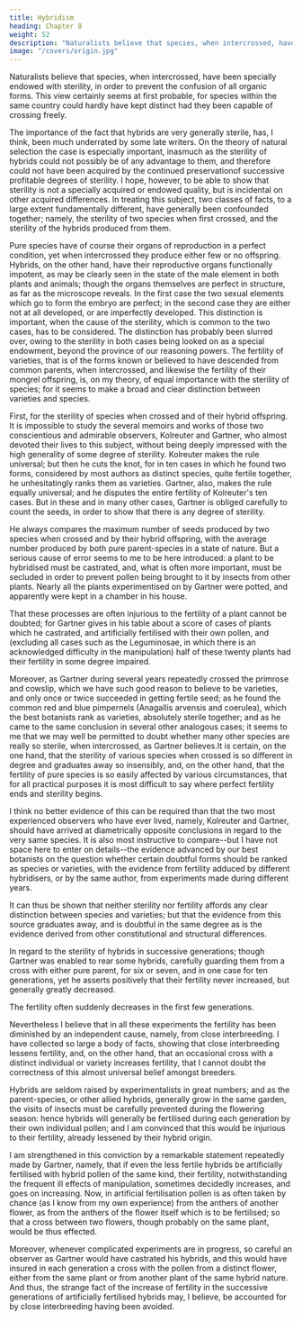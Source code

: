 ```yaml
---
title: Hybridism
heading: Chapter 8
weight: 52
description: "Naturalists believe that species, when intercrossed, have been specially endowed with sterility"
image: "/covers/origin.jpg"
---
```



<!-- Distinction between the sterility of first crosses and of hybrids -- Sterility various in degree, not
universal, affected by close interbreeding, removed by domestication -- Laws governing the
sterility of hybrids -- Sterility not a special endowment, but incidental on other differences --
Causes of the sterility of first crosses and of hybrids -- Parallelism between the effects of changed
conditions of life and crossing -- Fertility of varieties when crossed and of their mongrel offspring
not universal -- Hybrids and mongrels compared independently of their fertility -- Summary. -->

Naturalists believe that species, when intercrossed, have been specially endowed with sterility, in order to prevent the confusion of all organic forms. This
view certainly seems at first probable, for species within the same country could hardly have kept
distinct had they been capable of crossing freely.

The importance of the fact that hybrids are very generally sterile, has, I think, been much underrated by some late writers. On the theory of natural selection the case is especially important, inasmuch as the sterility of hybrids could not possibly be
of any advantage to them, and therefore could not have been acquired by the continued preservationof successive profitable degrees of sterility. I hope, however, to be able to show that sterility is not
a specially acquired or endowed quality, but is incidental on other acquired differences.
In treating this subject, two classes of facts, to a large extent fundamentally different, have
generally been confounded together; namely, the sterility of two species when first crossed, and the
sterility of the hybrids produced from them.

Pure species have of course their organs of reproduction in a perfect condition, yet when
intercrossed they produce either few or no offspring. Hybrids, on the other hand, have their
reproductive organs functionally impotent, as may be clearly seen in the state of the male element
in both plants and animals; though the organs themselves are perfect in structure, as far as the
microscope reveals. In the first case the two sexual elements which go to form the embryo are
perfect; in the second case they are either not at all developed, or are imperfectly developed. This
distinction is important, when the cause of the sterility, which is common to the two cases, has to
be considered. The distinction has probably been slurred over, owing to the sterility in both cases
being looked on as a special endowment, beyond the province of our reasoning powers.
The fertility of varieties, that is of the forms known or believed to have descended from common
parents, when intercrossed, and likewise the fertility of their mongrel offspring, is, on my theory, of
equal importance with the sterility of species; for it seems to make a broad and clear distinction
between varieties and species.

First, for the sterility of species when crossed and of their hybrid offspring. It is impossible to
study the several memoirs and works of those two conscientious and admirable observers,
Kolreuter and Gartner, who almost devoted their lives to this subject, without being deeply
impressed with the high generality of some degree of sterility. Kolreuter makes the rule universal;
but then he cuts the knot, for in ten cases in which he found two forms, considered by most authors
as distinct species, quite fertile together, he unhesitatingly ranks them as varieties. Gartner, also,
makes the rule equally universal; and he disputes the entire fertility of Kolreuter's ten cases. But in
these and in many other cases, Gartner is obliged carefully to count the seeds, in order to show that
there is any degree of sterility. 

He always compares the maximum number of seeds produced by
two species when crossed and by their hybrid offspring, with the average number produced by both
pure parent-species in a state of nature. But a serious cause of error seems to me to be here
introduced: a plant to be hybridised must be castrated, and, what is often more important, must be
secluded in order to prevent pollen being brought to it by insects from other plants. Nearly all the
plants experimentised on by Gartner were potted, and apparently were kept in a chamber in his
house.

That these processes are often injurious to the fertility of a plant cannot be doubted; for
Gartner gives in his table about a score of cases of plants which he castrated, and artificially
fertilised with their own pollen, and (excluding all cases such as the Leguminosae, in which there is
an acknowledged difficulty in the manipulation) half of these twenty plants had their fertility in
some degree impaired. 

Moreover, as Gartner during several years repeatedly crossed the primrose
and cowslip, which we have such good reason to believe to be varieties, and only once or twice
succeeded in getting fertile seed; as he found the common red and blue pimpernels (Anagallis
arvensis and coerulea), which the best botanists rank as varieties, absolutely sterile together; and as
he came to the same conclusion in several other analogous cases; it seems to me that we may well
be permitted to doubt whether many other species are really so sterile, when intercrossed, as
Gartner believes.It is certain, on the one hand, that the sterility of various species when crossed is so different in
degree and graduates away so insensibly, and, on the other hand, that the fertility of pure species is
so easily affected by various circumstances, that for all practical purposes it is most difficult to say
where perfect fertility ends and sterility begins. 

I think no better evidence of this can be required
than that the two most experienced observers who have ever lived, namely, Kolreuter and Gartner,
should have arrived at diametrically opposite conclusions in regard to the very same species. It is
also most instructive to compare--but I have not space here to enter on details--the evidence
advanced by our best botanists on the question whether certain doubtful forms should be ranked as
species or varieties, with the evidence from fertility adduced by different hybridisers, or by the
same author, from experiments made during different years.

It can thus be shown that neither
sterility nor fertility affords any clear distinction between species and varieties; but that the
evidence from this source graduates away, and is doubtful in the same degree as is the evidence
derived from other constitutional and structural differences.


In regard to the sterility of hybrids in successive generations; though Gartner was enabled to rear
some hybrids, carefully guarding them from a cross with either pure parent, for six or seven, and in
one case for ten generations, yet he asserts positively that their fertility never increased, but
generally greatly decreased. 

The fertility often suddenly decreases in the first few generations.

Nevertheless I believe that in all these experiments the fertility has been diminished by an independent cause, namely, from close interbreeding. I have collected so large a body of facts, showing that close interbreeding lessens fertility, and, on the other hand, that an occasional cross with a distinct individual or variety increases fertility, that I cannot doubt the correctness of this almost universal belief amongst breeders.

Hybrids are seldom raised by experimentalists in great numbers; and as the parent-species, or other allied hybrids, generally grow in the same garden, the visits of insects must be carefully prevented during the flowering season: hence hybrids will generally be fertilised during each generation by their own individual pollen; and I am convinced that this would be injurious to their fertility, already lessened by their hybrid origin. 

I am strengthened in this conviction by a remarkable statement repeatedly
made by Gartner, namely, that if even the less fertile hybrids be artificially fertilised with hybrid
pollen of the same kind, their fertility, notwithstanding the frequent ill effects of manipulation,
sometimes decidedly increases, and goes on increasing. Now, in artificial fertilisation pollen is as
often taken by chance (as I know from my own experience) from the anthers of another flower, as
from the anthers of the flower itself which is to be fertilised; so that a cross between two flowers,
though probably on the same plant, would be thus effected.

Moreover, whenever complicated experiments are in progress, so careful an observer as Gartner would have castrated his hybrids, and this would have insured in each generation a cross with the pollen from a distinct flower, either
from the same plant or from another plant of the same hybrid nature. And thus, the strange fact of
the increase of fertility in the successive generations of artificially fertilised hybrids may, I believe,
be accounted for by close interbreeding having been avoided.

